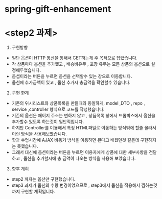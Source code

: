 # spring-gift-enhancement
# <step2 과제>

1. 구현방향
- 일단 옵션이 HTTP 통신을 통해서 GET하는게 주 목적으로 잡았습니다.
- 각 상품마다 옵션을 추가했고 , 배송비유무 , 포장 유무는 모든 상품의
옵션으로 설정해두었습니다.
- 옵셥이라는 버튼을 누르면 옵션을 선택할수 있는 창으로 이동합니다.
- 옵션에 추가금액이 있고 , 옵션 추가시 총금액을 확인할수 있습니다.


2. 구현 한계
- 기존의 위시리스트와 상품목록을 만들때와 동일하게,
model ,DTO , repo , service ,controller 형식으로 코드를 작성했습니다.
- 기존의 옵션은 페이지 주소는 변하지 않고 , 상품목록 창에서
드롭박스에서 옵션을 추가할수 있도록 하는것이 일반적입니다.
- 하지만 Controller를 이용해서 특정 HTML파일로 이동하는 방식밖에
할줄 몰라서 이런 방식을 사용해보았습니다.
- 학과 수업시간에 AJAX 비동기 방식을 이용하면 된다고 배웠던것 같은데
구현하지는 못했습니다.
- 그래서 대신에 옵션이라는 버튼을 누르면 이용자에게 상품에 대한 세부사항을 전달하고 ,
옵션을 추가할시에 총 금액이 나오는 방식을 사용해 보았습니다.


3. 향후 계획
- step2 까지는 옵션만 구현했습니다.
- step3 과제가 옵션의 수량 변경이었으므로 , step3에서 옵션을
적용해서 찜하는것까지 구현할 계획입니다.
